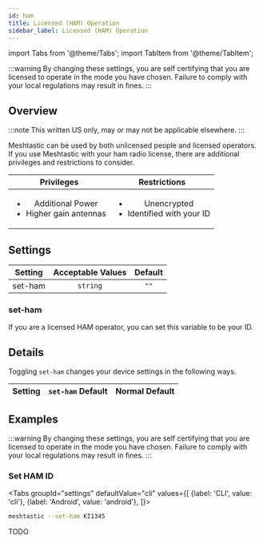 ```yaml
---
id: ham
title: Licensed (HAM) Operation
sidebar_label: Licensed (HAM) Operation
---
```

import Tabs from '@theme/Tabs';
import TabItem from '@theme/TabItem';

:::warning
By changing these settings, you are self certifying that you are licensed to operate in the mode you have chosen. Failure to comply with your local regulations may result in fines.
:::

## Overview

:::note
This written US only, may or may not be applicable elsewhere.
:::

Meshtastic can be used by both unlicensed people and licensed operators. If you use Meshtastic with your ham radio license, there are additional privileges and restrictions to consider.

| Privileges | Restrictions |
|:----------:|:------------:|
| <ul><li>Additional Power</li><li>Higher gain antennas</li></ul> | <ul><li>Unencrypted</li><li>Identified with your ID</li></ul> |

## Settings

| Setting | Acceptable Values | Default |
| :-----: | :---------------: | :-----: |
| set-ham | `string`| `""`|

### set-ham

If you are a licensed HAM operator, you can set this variable to be your ID.

## Details

Toggling `set-ham` changes your device settings in the following ways.

| Setting | `set-ham` Default | Normal Default |
| :-----: | :-----------------: | :------------: |


## Examples

:::warning
By changing these settings, you are self certifying that you are licensed to operate in the mode you have chosen. Failure to comply with your local regulations may result in fines.
:::

### Set HAM ID
<Tabs
  groupId="settings"
  defaultValue="cli"
  values={[
    {label: 'CLI', value: 'cli'},
    {label: 'Android', value: 'android'},
  ]}>
  <TabItem value="cli">

  ```bash title="Set HAM ID"
  meshtastic --set-ham KI1345
  ```

  </TabItem>
  <TabItem value="android">

  TODO

  </TabItem>
</Tabs>
